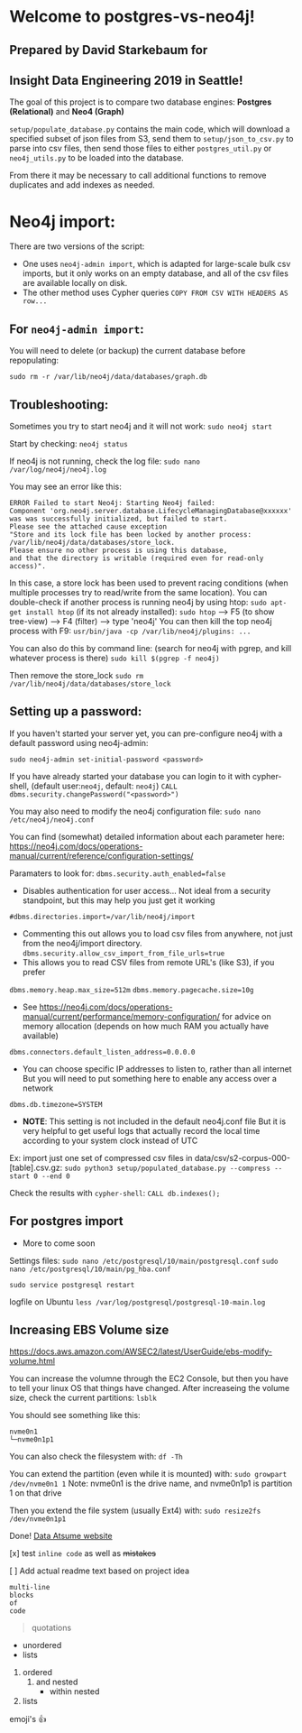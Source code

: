 # Welcome to postgres-vs-neo4j!

## Prepared by David Starkebaum for
## Insight Data Engineering 2019 in Seattle!

The goal of this project is to compare two database engines:
**Postgres (Relational)** and **Neo4 (Graph)**


`setup/populate_database.py` contains the main code,
which will download a specified subset of json files from S3,
send them to `setup/json_to_csv.py` to parse into csv files,
then send those files to either `postgres_util.py`
or `neo4j_utils.py` to be loaded into the database.

From there it may be necessary to call additional functions
to remove duplicates and add indexes as needed.


# Neo4j import:
There are two versions of the script:
- One uses `neo4j-admin import`, which is adapted for large-scale bulk csv imports,
but it only works on an empty database, and all of the csv files are available
locally on disk.
- The other method uses Cypher queries `COPY FROM CSV WITH HEADERS AS row...`
## For `neo4j-admin import`:
You will need to delete (or backup) the current database before repopulating:

`sudo rm -r /var/lib/neo4j/data/databases/graph.db`


## Troubleshooting:
Sometimes you try to start neo4j and it will not work:
`sudo neo4j start`

Start by checking:
`neo4j status`

If neo4j is not running, check the log file:
`sudo nano /var/log/neo4j/neo4j.log`

You may see an error like this:
```
ERROR Failed to start Neo4j: Starting Neo4j failed:
Component 'org.neo4j.server.database.LifecycleManagingDatabase@xxxxxx'
was was successfully initialized, but failed to start.
Please see the attached cause exception
"Store and its lock file has been locked by another process:
/var/lib/neo4j/data/databases/store_lock.
Please ensure no other process is using this database,
and that the directory is writable (required even for read-only access)".
```
In this case, a store lock has been used to prevent racing conditions
(when multiple processes try to read/write from the same location).
You can double-check if another process is running neo4j by using htop:
`sudo apt-get install htop` (if its not already installed):
`sudo htop` --> F5 (to show tree-view) --> F4 (filter) --> type 'neo4j'
You can then kill the top neo4j process with F9:
`usr/bin/java -cp /var/lib/neo4j/plugins: ...`

You can also do this by command line:
(search for neo4j with pgrep, and kill whatever process is there)
`sudo kill $(pgrep -f neo4j)`

Then remove the store_lock
`sudo rm /var/lib/neo4j/data/databases/store_lock`

## Setting up a password:
If you haven't started your server yet, you can pre-configure neo4j
with a default password using neo4j-admin:

`sudo neo4j-admin set-initial-password <password>`

If you have already started your database you can login to it
with cypher-shell, (default user:`neo4j`, default: `neo4j`)
`CALL dbms.security.changePassword("<password>")`



You may also need to modify the neo4j configuration file:
`sudo nano /etc/neo4j/neo4j.conf`

You can find (somewhat) detailed information about each parameter here:
https://neo4j.com/docs/operations-manual/current/reference/configuration-settings/

Paramaters to look for:
`dbms.security.auth_enabled=false`
- Disables authentication for user access...
Not ideal from a security standpoint, but this may help you just get it working

`#dbms.directories.import=/var/lib/neo4j/import`
- Commenting this out allows you to load csv files from anywhere,
not just from the neo4j/import directory.
`dbms.security.allow_csv_import_from_file_urls=true`
- This allows you to read CSV files from remote URL's (like S3), if you prefer

`dbms.memory.heap.max_size=512m`
`dbms.memory.pagecache.size=10g`
- See https://neo4j.com/docs/operations-manual/current/performance/memory-configuration/
for advice on memory allocation (depends on how much RAM you actually have available)

`dbms.connectors.default_listen_address=0.0.0.0`
- You can choose specific IP addresses to listen to, rather than all internet
But you will need to put something here to enable any access over a network

`dbms.db.timezone=SYSTEM`
- **NOTE**: This setting is not included in the default neo4j.conf file
But it is very helpful to get useful logs that actually record the local time
according to your system clock instead of UTC

Ex: import just one set of compressed csv files in data/csv/s2-corpus-000-[table].csv.gz:
`sudo python3 setup/populated_database.py --compress --start 0 --end 0`


Check the results with `cypher-shell`:
`CALL db.indexes();`

## For postgres import
- More to come soon

Settings files:
`sudo nano /etc/postgresql/10/main/postgresql.conf`
`sudo nano /etc/postgresql/10/main/pg_hba.conf`


`sudo service postgresql restart`

logfile on Ubuntu
`less /var/log/postgresql/postgresql-10-main.log`
## Increasing EBS Volume size
https://docs.aws.amazon.com/AWSEC2/latest/UserGuide/ebs-modify-volume.html

You can increase the volumne through the EC2 Console,
but then you have to tell your linux OS that things have changed.
After increaseing the volume size, check the current partitions:
`lsblk`

You should see something like this:
```
nvme0n1
└─nvme0n1p1
```

You can also check the filesystem with:
`df -Th`

You can extend the partition (even while it is mounted) with:
`sudo growpart /dev/nvme0n1 1`
Note: nvme0n1 is the drive name, and nvme0n1p1 is partition 1 on that drive

Then you extend the file system (usually Ext4) with:
`sudo resize2fs /dev/nvme0n1p1`

Done!
[Data Atsume website](http://www.data-atsu.me)



[x] test `inline code` as well as ~~mistakes~~

[ ] Add actual readme text based on project idea

```
multi-line
blocks
of
code
```

> quotations

- unordered
- lists

1. ordered
   1. and nested
      - within nested
2. lists

emoji's :+1:
